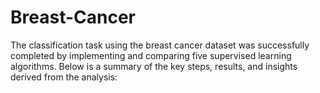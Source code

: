 # Breast-Cancer
The classification task using the breast cancer dataset was successfully completed by implementing and comparing five supervised learning algorithms. Below is a summary of the key steps, results, and insights derived from the analysis:
